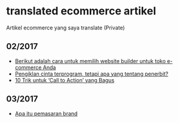 # translated ecommerce artikel

Artikel ecommerce yang saya translate (Private)

## 02/2017
* [Berikut adalah cara untuk memilih website builder untuk toko e-commerce Anda](https://github.com/josephin-ong/translated-ecommerce-artikel/blob/master/2017/01/02-berikut-adalah-cara-untuk-memilih-website-builder-untuk-toko-e-commerce-anda.md)
* [Pengiklan cinta terprogram, tetapi apa yang tentang penerbit?](https://github.com/josephin-ong/translated-ecommerce-artikel/blob/master/2017/01/pengiklan-cinta-terprogram-tetapi-apa-yang-tentang-penerbit.md')
* [10 Trik untuk ‘Call to Action’ yang Bagus](https://github.com/josephin-ong/translated-ecommerce-artikel/blob/master/2017/01/10-trik-untuk-call-to-action-yang-bagus.md)

## 03/2017
* [Apa itu pemasaran brand](https://github.com/josephin-ong/translated-ecommerce-artikel/blob/master/2017/01/apa-itu-pemasaran-brand.md)
